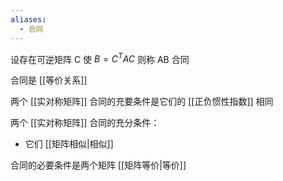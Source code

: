 ```yaml
---
aliases:
  - 合同
---
```


设存在可逆矩阵 C 使 $B=C^TAC$ 则称 AB 合同

合同是 [[等价关系]]

两个 [[实对称矩阵]] 合同的充要条件是它们的 [[正负惯性指数]] 相同

两个 [[实对称矩阵]] 合同的充分条件：
- 它们 [[矩阵相似|相似]]

合同的必要条件是两个矩阵 [[矩阵等价|等价]]
